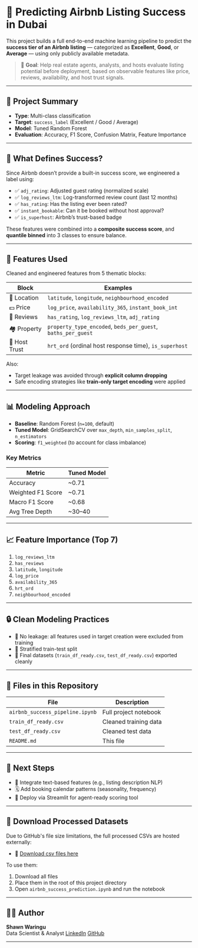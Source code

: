 # 🏡 Predicting Airbnb Listing Success in Dubai

This project builds a full end-to-end machine learning pipeline to predict the **success tier of an Airbnb listing** — categorized as **Excellent**, **Good**, or **Average** — using only publicly available metadata.

> 🔎 **Goal**: Help real estate agents, analysts, and hosts evaluate listing potential before deployment, based on observable features like price, reviews, availability, and host trust signals.

---

## 🎯 Project Summary

- **Type**: Multi-class classification
- **Target**: `success_label` (Excellent / Good / Average)
- **Model**: Tuned Random Forest
- **Evaluation**: Accuracy, F1 Score, Confusion Matrix, Feature Importance

---

## 🧠 What Defines Success?

Since Airbnb doesn’t provide a built-in success score, we engineered a label using:
- ✅ `adj_rating`: Adjusted guest rating (normalized scale)
- ✅ `log_reviews_ltm`: Log-transformed review count (last 12 months)
- ✅ `has_rating`: Has the listing ever been rated?
- ✅ `instant_bookable`: Can it be booked without host approval?
- ✅ `is_superhost`: Airbnb’s trust-based badge

These features were combined into a **composite success score**, and **quantile binned** into 3 classes to ensure balance.

---

## 🧩 Features Used

Cleaned and engineered features from 5 thematic blocks:

| Block        | Examples                                       |
|--------------|------------------------------------------------|
| 📍 Location   | `latitude`, `longitude`, `neighbourhood_encoded` |
| 💵 Price      | `log_price`, `availability_365`, `instant_book_int` |
| 🧽 Reviews    | `has_rating`, `log_reviews_ltm`, `adj_rating` |
| 🏘️ Property   | `property_type_encoded`, `beds_per_guest`, `baths_per_guest` |
| 🧑 Host Trust | `hrt_ord` (ordinal host response time), `is_superhost` |

Also:
- Target leakage was avoided through **explicit column dropping**
- Safe encoding strategies like **train-only target encoding** were applied

---

## 📊 Modeling Approach

- **Baseline**: Random Forest (`n=100`, default)
- **Tuned Model**: GridSearchCV over `max_depth`, `min_samples_split`, `n_estimators`
- **Scoring**: `f1_weighted` (to account for class imbalance)

### Key Metrics

| Metric              | Tuned Model |
|---------------------|-------------|
| Accuracy            | ~0.71       |
| Weighted F1 Score   | ~0.71       |
| Macro F1 Score      | ~0.68       |
| Avg Tree Depth      | ~30–40      |

---

## 📈 Feature Importance (Top 7)

1. `log_reviews_ltm`
2. `has_reviews`
3. `latitude`, `longitude`
4. `log_price`
5. `availability_365`
6. `hrt_ord`
7. `neighbourhood_encoded`

---

## 🔒 Clean Modeling Practices

- 🚫 No leakage: all features used in target creation were excluded from training
- 🧪 Stratified train-test split
- 🧼 Final datasets (`train_df_ready.csv`, `test_df_ready.csv`) exported cleanly

---

## 📁 Files in this Repository

| File                          | Description                                  |
|-------------------------------|----------------------------------------------|
| `airbnb_success_pipeline.ipynb` | Full project notebook                        |
| `train_df_ready.csv`          | Cleaned training data                        |
| `test_df_ready.csv`           | Cleaned test data                            |
| `README.md`                   | This file                                    |

---

## 🚀 Next Steps

- 🧠 Integrate text-based features (e.g., listing description NLP)
- 🗓️ Add booking calendar patterns (seasonality, frequency)
- 📱 Deploy via Streamlit for agent-ready scoring tool

---

## 📂 Download Processed Datasets

Due to GitHub's file size limitations, the full processed CSVs are hosted externally:

- 🔗 [Download csv files here](https://drive.google.com/drive/folders/1pJx0ti0z8aM5jP7q7ZsDw_uCSJZ0yuKL?usp=sharing)

To use them:
1. Download all files
2. Place them in the root of this project directory
3. Open `airbnb_success_prediction.ipynb` and run the notebook

---

## 👨‍💻 Author

**Shawn Waringu**  
Data Scientist & Analyst
[LinkedIn](https://www.linkedin.com/in/shawn-chege-856048312)
[GitHub](https://github.com/your-handle)

---

